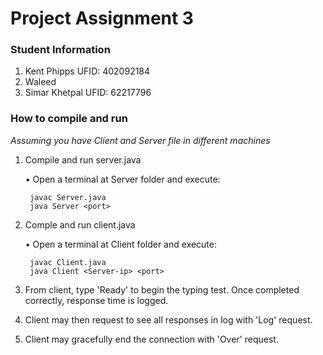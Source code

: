 # Project Assignment 3

### Student Information
1. Kent Phipps    UFID: 402092184
2. Waleed
1. Simar Khetpal UFID: 62217796

### How to compile and run
*Assuming you have Client and Server file in different machines*
1. Compile and run server.java

    • Open a terminal at Server folder and execute: 

        javac Server.java
        java Server <port>

2. Comple and run client.java

    • Open a terminal at Client folder and execute:

        javac Client.java
        java Client <Server-ip> <port>

3. From client, type 'Ready' to begin the typing test. Once completed correctly, response time is logged.

4. Client may then request to see all responses in log with 'Log' request.

5. Client may gracefully end the connection with 'Over' request.  
